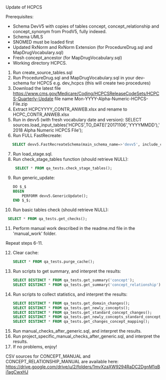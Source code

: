 Update of HCPCS

Prerequisites:
- Schema DevV5 with copies of tables concept, concept_relationship and concept_synonym from ProdV5, fully indexed. 
- Schema UMLS
- SNOMED must be loaded first
- Updated RxNorm and RxNorm Extension (for ProcedureDrug.sql and MapDrugVocabulary.sql)
- Fresh concept_ancestor (for MapDrugVocabulary.sql)
- Working directory HCPCS.

1. Run create_source_tables.sql
2. Run ProcedureDrug.sql and MapDrugVocabulary.sql in your dev-schema for HCPCS e.g. dev_hcpcs (this will create two procedures)
3. Download the latest file https://www.cms.gov/Medicare/Coding/HCPCSReleaseCodeSets/HCPCS-Quarterly-Update file name Mon-YYYY-Alpha-Numeric-HCPCS-File.zip
4. Extract HCPCYYYY_CONTR_ANWEB.xlsx and rename to HCPC_CONTR_ANWEB.xlsx
5. Run in devv5 (with fresh vocabulary date and version): SELECT sources.load_input_tables('HCPCS',TO_DATE('20171106','YYYYMMDD'),'2018 Alpha Numeric HCPCS File');
6. Run FULL FastRecreate:
```sql
   SELECT devv5.FastRecreateSchema(main_schema_name=>'devv5', include_concept_ancestor=> false, include_deprecated_rels=> true, include_synonyms=> true);
   ```
7. Run load_stage.sql.
8. Run check_stage_tables function (should retrieve NULL):
   ```sql
    SELECT * FROM qa_tests.check_stage_tables();
   ```
9. Run generic_update:
   ```sql
   DO $_$
   BEGIN
       PERFORM devv5.GenericUpdate();
   END $_$;
   ```
10. Run basic tables check (should retrieve NULL):
   ```sql
    SELECT * FROM qa_tests.get_checks();
```
11. Perform manual work described in the readme.md file in the 'manual_work' folder.

Repeat steps 6-11.

12. Clear cache: 
    ```sql
    SELECT * FROM qa_tests.purge_cache();
    ```
13. Run scripts to get summary, and interpret the results:
    ```sql
    SELECT DISTINCT * FROM qa_tests.get_summary('concept');
    SELECT DISTINCT * FROM qa_tests.get_summary('concept_relationship');
    ```
14. Run scripts to collect statistics, and interpret the results:
    ```sql
    SELECT DISTINCT * FROM qa_tests.get_domain_changes();
    SELECT DISTINCT * FROM qa_tests.get_newly_concepts();
    SELECT DISTINCT * FROM qa_tests.get_standard_concept_changes();
    SELECT DISTINCT * FROM qa_tests.get_newly_concepts_standard_concept_status();
    SELECT DISTINCT * FROM qa_tests.get_changes_concept_mapping();
    ```
15. Run manual_checks_after_generic.sql, and interpret the results.
16. Run project_specific_manual_checks_after_generic.sql, and interpret the results.
17. If no problems, enjoy!

CSV sources for CONCEPT_MANUAL and CONCEPT_RELATIONSHIP_MANUAL are available here:
https://drive.google.com/drive/u/2/folders/1mvXzaXW9294RaDC2DgnM1qBi1agCwxHJ